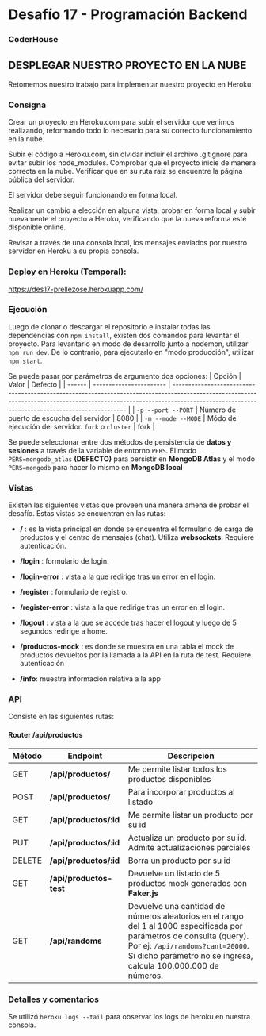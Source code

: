 # Desafío 17 - Programación Backend

### CoderHouse

## DESPLEGAR NUESTRO PROYECTO EN LA NUBE

Retomemos nuestro trabajo para implementar nuestro proyecto en Heroku

### Consigna

Crear un proyecto en Heroku.com para subir el servidor que venimos realizando, reformando todo lo necesario para su correcto funcionamiento en la nube.

Subir el código a Heroku.com, sin olvidar incluir el archivo .gitignore para evitar subir los node_modules. Comprobar que el proyecto inicie de manera correcta en la nube. Verificar que en su ruta raíz se encuentre la página pública del servidor.

El servidor debe seguir funcionando en forma local.

Realizar un cambio a elección en alguna vista, probar en forma local y subir nuevamente el proyecto a Heroku, verificando que la nueva reforma esté disponible online.

Revisar a través de una consola local, los mensajes enviados por nuestro servidor en Heroku a su propia consola.

### Deploy en Heroku (Temporal):

https://des17-prellezose.herokuapp.com/
### Ejecución

Luego de clonar o descargar el repositorio e instalar todas las dependencias con `npm install`, existen dos comandos para levantar el proyecto.
Para levantarlo en modo de desarrollo junto a nodemon, utilizar `npm run dev`. De lo contrario, para ejecutarlo en "modo producción", utilizar `npm start`.

Se puede pasar por parámetros de argumento dos opciones:
| Opción | Valor | Defecto |
| ------ | ----------------------- | --------------------------------------------------------------------------------------------------------------------------------------------------------------------------------------------------------------------------- |
| `-p --port --PORT` | Número de puerto de escucha del servidor | 8080 |
| `-m --mode --MODE` | Módo de ejecución del servidor. `fork` o `cluster` | fork |

Se puede seleccionar entre dos métodos de persistencia de **datos y sesiones** a través de la variable de entorno `PERS`. El modo `PERS=mongodb_atlas` **(DEFECTO)** para persistir en **MongoDB Atlas** y el modo `PERS=mongodb` para hacer lo mismo en **MongoDB local**

### Vistas

Existen las siguientes vistas que proveen una manera amena de probar el desafío.
Estas vistas se encuentran en las rutas:

- **/** : es la vista principal en donde se encuentra el formulario de carga de productos y el centro de mensajes (chat). Utiliza **websockets**. Requiere autenticación.

- **/login** : formulario de login.

- **/login-error** : vista a la que redirige tras un error en el login.

- **/register** : formulario de registro.

- **/register-error** : vista a la que redirige tras un error en el login.

- **/logout** : vista a la que se accede tras hacer el logout y luego de 5 segundos redirige a home.

- **/productos-mock** : es donde se muestra en una tabla el mock de productos devueltos por la llamada a la API en la ruta de test. Requiere autenticación

- **/info**: muestra información relativa a la app

### API

Consiste en las siguientes rutas:

#### Router /api/productos

| Método | Endpoint                | Descripción                                                                                                                                                                                                                 |
| ------ | ----------------------- | --------------------------------------------------------------------------------------------------------------------------------------------------------------------------------------------------------------------------- |
| GET    | **/api/productos/**     | Me permite listar todos los productos disponibles                                                                                                                                                                           |
| POST   | **/api/productos/**     | Para incorporar productos al listado                                                                                                                                                                                        |
| GET    | **/api/productos/:id**  | Me permite listar un producto por su id                                                                                                                                                                                     |
| PUT    | **/api/productos/:id**  | Actualiza un producto por su id. Admite actualizaciones parciales                                                                                                                                                           |
| DELETE | **/api/productos/:id**  | Borra un producto por su id                                                                                                                                                                                                 |
| GET    | **/api/productos-test** | Devuelve un listado de 5 productos mock generados con **Faker.js**                                                                                                                                                          |
| GET    | **/api/randoms**        | Devuelve una cantidad de números aleatorios en el rango del 1 al 1000 especificada por parámetros de consulta (query). Por ej: `/api/randoms?cant=20000`. Si dicho parámetro no se ingresa, calcula 100.000.000 de números. |

### Detalles y comentarios

Se utilizó `heroku logs --tail` para observar los logs de heroku en nuestra consola. 
